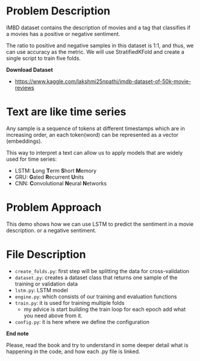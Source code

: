 # Problem Description

IMBD dataset contains the description of movies and a tag that classifies if
a movies has a positive or negative sentiment.

The ratio
to positive and negative samples in this dataset is 1:1, and thus, we can use accuracy
as the metric. We will use StratifiedKFold and create a single script to train five 
folds.

**Download Dataset**
- https://www.kaggle.com/lakshmi25npathi/imdb-dataset-of-50k-movie-reviews

# Text are like time series
Any sample is a sequence of tokens at different timestamps which are in increasing order,
an each token(word) can be represented as a vector (embeddings).

This way to interpret a text can allow us to apply models that are widely
used for time series:
- LSTM: **L**ong **T**erm **S**hort **M**emory
- GRU: **G**ated **R**ecurrent **U**nits
- CNN: **C**onvolutional **N**eural **N**etworks 

# Problem Approach

This demo shows how we can use LSTM to predict the sentiment in a movie description.
or a negative sentiment.

# File Description

- `create_folds.py`: first step will be splitting the data for cross-validation
- `dataset.py`: creates a dataset class that returns one sample of the training 
or validation data
- `lstm.py`: LSTM model 
- `engine.py`: which consists of our training and evaluation functions
- `train.py`: it is used for training multiple folds
    - my advice is start building the train loop for each epoch add what you need
    above from it. 
- `config.py`: it is here where we define the configuration

**End note**

Please, read the book and try to understand in some deeper detail what is happening
in the code, and how each .py file is linked.




 
